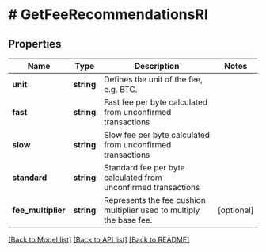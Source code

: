 # # GetFeeRecommendationsRI

## Properties

Name | Type | Description | Notes
------------ | ------------- | ------------- | -------------
**unit** | **string** | Defines the unit of the fee, e.g. BTC. |
**fast** | **string** | Fast fee per byte calculated from unconfirmed transactions |
**slow** | **string** | Slow fee per byte calculated from unconfirmed transactions |
**standard** | **string** | Standard fee per byte calculated from unconfirmed transactions |
**fee_multiplier** | **string** | Represents the fee cushion multiplier used to multiply the base fee. | [optional]

[[Back to Model list]](../../README.md#models) [[Back to API list]](../../README.md#endpoints) [[Back to README]](../../README.md)
